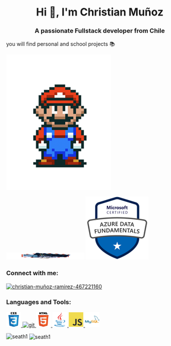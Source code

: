 <h1 align="center">Hi 👋, I'm Christian Muñoz</h1>
<h3 align="center">A passionate Fullstack developer from Chile</h3>
<p>you will find personal and school projects 📚<p>
<img aling="center" width="282" height="364" src="mario.gif">
      
<div aling="center">
<a href="https://app.aluracursos.com/degree/certificate/abde2ab7-fc8d-4ba2-9ef8-8084111d1541" target="_blank">
<img width="210" height="20" src="aluracurso.png"></a>
<a href="https://www.credly.com/badges/e417fc33-2dc1-4b16-bd59-13b3bf675ab0/public_url" target="_blank">
<img width="170" height="170" src="azure-data-fundamentals-600x600.png"></a>
</div>


<h3 align="left">Connect with me:</h3>
<p align="left">
<a href="https://linkedin.com/in/christian-muñoz-ramirez-467221160" target="blank"><img align="center" src="https://raw.githubusercontent.com/rahuldkjain/github-profile-readme-generator/master/src/images/icons/Social/linked-in-alt.svg" alt="christian-muñoz-ramirez-467221160" height="30" width="40" /></a>
</p>

<h3 align="left">Languages and Tools:</h3>
<p align="left"> <a href="https://www.w3schools.com/css/" target="_blank" rel="noreferrer"> <img src="https://raw.githubusercontent.com/devicons/devicon/master/icons/css3/css3-original-wordmark.svg" alt="css3" width="40" height="40"/> </a> <a href="https://git-scm.com/" target="_blank" rel="noreferrer"> <img src="https://www.vectorlogo.zone/logos/git-scm/git-scm-icon.svg" alt="git" width="40" height="40"/> </a> <a href="https://www.w3.org/html/" target="_blank" rel="noreferrer"> <img src="https://raw.githubusercontent.com/devicons/devicon/master/icons/html5/html5-original-wordmark.svg" alt="html5" width="40" height="40"/> </a> <a href="https://www.java.com" target="_blank" rel="noreferrer"> <img src="https://raw.githubusercontent.com/devicons/devicon/master/icons/java/java-original.svg" alt="java" width="40" height="40"/> </a> <a href="https://developer.mozilla.org/en-US/docs/Web/JavaScript" target="_blank" rel="noreferrer"> <img src="https://raw.githubusercontent.com/devicons/devicon/master/icons/javascript/javascript-original.svg" alt="javascript" width="40" height="40"/> </a> <a href="https://www.mysql.com/" target="_blank" rel="noreferrer"> <img src="https://raw.githubusercontent.com/devicons/devicon/master/icons/mysql/mysql-original-wordmark.svg" alt="mysql" width="40" height="40"/> </a> </p>

<p><img align="left" src="https://github-readme-stats.vercel.app/api/top-langs?username=seath1&show_icons=true&theme=tokyonight&hide_border=true&locale=en&layout=compact" alt="seath1" /></p>

<p>&nbsp;<img align="center" src="https://github-readme-stats.vercel.app/api?username=seath1&show_icons=true&theme=tokyonight&hide_border=true&locale=en" alt="seath1" /></p>
